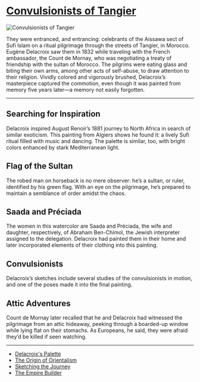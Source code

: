 # [Convulsionists of Tangier](http://artsmia.github.io/griot/#/o/1978)
![Convulsionists of Tangier](http://api.artsmia.org/images/1978/large.jpg)

They were entranced, and entrancing: celebrants of the Aissawa sect of Sufi Islam on a ritual pilgrimage through the streets of Tangier, in Morocco. Eugène Delacroix saw them in 1832 while traveling with the French ambassador, the Count de Mornay, who was negotiating a treaty of friendship with the sultan of Morocco. The pilgrims were eating glass and biting their own arms, among other acts of self-abuse, to draw attention to their religion. Vividly colored and vigorously brushed, Delacroix’s masterpiece captured the commotion, even though it was painted from memory five years later—a memory not easily forgotten.

---

## Searching for Inspiration

Delacroix inspired August Renoir’s 1881 journey to North Africa in search of similar exoticism. This painting from Algiers shows he found it: a lively Sufi ritual filled with music and dancing. The palette is similar, too, with bright colors enhanced by stark Mediterranean light.

## Flag of the Sultan

The robed man on horseback is no mere observer: he’s a sultan, or ruler, identified by his green flag. With an eye on the pilgrimage, he’s prepared to maintain a semblance of order amidst the chaos.

## Saada and Préciada

The women in this watercolor are Saada and Préciada, the wife and daughter, respectively, of Abraham Ben-Chimol, the Jewish interpreter assigned to the delegation. Delacroix had painted them in their home and later incorporated elements of their clothing into this painting.

## Convulsionists

Delacroix’s sketches include several studies of the convulsionists in motion, and one of the poses made it into the final painting.

## Attic Adventures

Count de Mornay later recalled that he and Delacroix had witnessed the pilgrimage from an attic hideaway, peeking through a boarded-up window while lying flat on their stomachs. As Europeans, he said, they were afraid they’d be killed if seen watching.

---

* [Delacroix's Palette](../stories/delacroix-s-palette.md)
* [The Origin of Orientalism](../stories/the-origin-of-orientalism.md)
* [Sketching the Journey](../stories/sketching-the-journey.md)
* [The Empire Builder](../stories/the-empire-builder.md)
